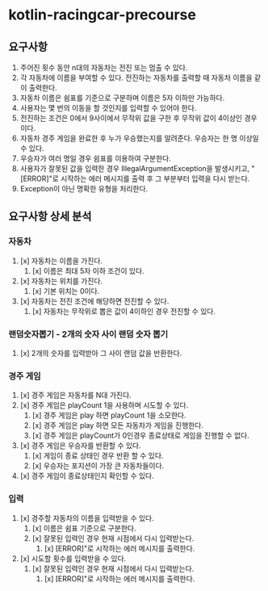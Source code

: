 # kotlin-racingcar-precourse

## 요구사항
1. 주어진 횟수 동안 n대의 자동차는 전진 또는 멈출 수 있다.
2. 각 자동차에 이름을 부여할 수 있다. 전진하는 자동차를 출력할 때 자동차 이름을 같이 출력한다.
3. 자동차 이름은 쉼표를 기준으로 구분하며 이름은 5자 이하만 가능하다.
4. 사용자는 몇 번의 이동을 할 것인지를 입력할 수 있어야 한다.
5. 전진하는 조건은 0에서 9사이에서 무작위 값을 구한 후 무작위 값이 4이상인 경우이다.
6. 자동차 경주 게임을 완료한 후 누가 우승했는지를 알려준다. 우승자는 한 명 이상일 수 있다.
7. 우승자가 여러 명일 경우 쉼표를 이용하여 구분한다.
8. 사용자가 잘못된 값을 입력한 경우 IllegalArgumentException을 발생시키고, "[ERROR]"로 시작하는 에러 메시지를 출력 후 그 부분부터 입력을 다시 받는다.
9. Exception이 아닌 명확한 유형을 처리한다.

## 요구사항 상세 분석
### 자동차

1. [x] 자동차는 이름을 가진다.
    1. [x] 이름은 최대 5자 이하 조건이 있다.
2. [x] 자동차는 위치를 가진다.
    1. [x] 기본 위치는 0이다.
3. [x] 자동차는 전진 조건에 해당하면 전진할 수 있다.
    1. [x] 자동차는 무작위로 뽑은 값이 4이하인 경우 전진할 수 있다.

### 랜덤숫자뽑기 - 2개의 숫자 사이 랜덤 숫자 뽑기
1. [x] 2개의 숫자를 입력받아 그 사이 랜덤 값을 반환한다.

### 경주 게임
1. [x] 경주 게임은 자동차를 N대 가진다.
2. [x] 경주 게임은 playCount 1을 사용하며 시도할 수 있다.
   1. [x] 경주 게임은 play 하면 playCount 1을 소모한다.
   2. [x] 경주 게임은 play 하면 모든 자동차가 게임을 진행한다.
   3. [x] 경주 게임은 playCount가 0인경우 종료상태로 게임을 진행할 수 없다.
3. [x] 경주 게임은 우승자를 반환할 수 있다.
   1. [x] 게임이 종료 상태인 경우 반환 할 수 있다.
   2. [x] 우승자는 포지션이 가장 큰 자동차들이다.
4. [x] 경주 게임이 종료상태인지 확인할 수 있다.

### 입력
1. [x] 경주할 자동차의 이름을 입력받을 수 있다.
   1. [x] 이름은 쉼표 기준으로 구분한다.
   2. [x] 잘못된 입력인 경우 현재 시점에서 다시 입력받는다.
      1. [x] [ERROR]"로 시작하는 에러 메시지를 출력한다. 
2. [x] 시도할 횟수를 입력받을 수 있다.
   1. [x] 잘못된 입력인 경우 현재 시점에서 다시 입력받는다.
      1. [x] [ERROR]"로 시작하는 에러 메시지를 출력한다.